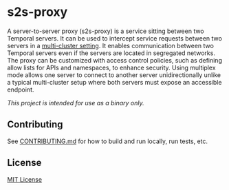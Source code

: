 # s2s-proxy

A server-to-server proxy (s2s-proxy) is a service sitting between two Temporal servers. It can be used to intercept service requests between two servers in a [multi-cluster setting](https://docs.temporal.io/self-hosted-guide/multi-cluster-replication). It enables communication between two Temporal servers even if the servers are located in segregated networks. The proxy can be customized with access control policies, such as defining allow lists for APIs and namespaces, to enhance security. Using multiplex mode allows one server to connect to another server unidirectionally unlike a typical multi-cluster setup where both servers must expose an accessible endpoint.

*This project is intended for use as a binary only.*

## Contributing

See [CONTRIBUTING.md](./CONTRIBUTING.md) for how to build and run locally, run tests, etc.

## License

[MIT License](https://github.com/temporalio/s2s-proxy/blob/main/LICENSE)